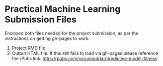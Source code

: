 # Practical Machine Learning Submission Files
Enclosed both files needed for the project submission, as per the instructions on getting gh-pages to work. 
1) Project RMD file
2) Output HTML file. If this still fails to load via gh-pages please reference the rPubs link: http://rpubs.com/varunpoddar/predictive-model-fitness
